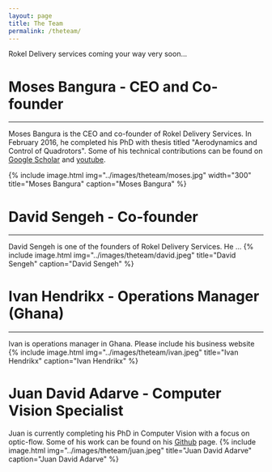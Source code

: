 ```yaml
---
layout: page
title: The Team
permalink: /theteam/
---
```


Rokel Delivery services coming your way very soon...



# Moses Bangura - CEO and Co-founder
---
Moses Bangura is the CEO and co-founder of Rokel Delivery Services. In February 2016, he completed his PhD with thesis titled "Aerodynamics and Control of Quadrotors". Some of his technical contributions can be found on [Google Scholar](https://scholar.google.com.au/citations?user=2OIZxE0AAAAJ&hl=en) and [youtube](https://www.youtube.com/user/dnovichman).


{% include image.html
            img="../images/theteam/moses.jpg"
	    width="300"
            title="Moses Bangura"
            caption="Moses Bangura" %}


# David Sengeh - Co-founder
---
David Sengeh is one of the founders of Rokel Delivery Services. He ...
{% include image.html
            img="../images/theteam/david.jpeg"
            title="David Sengeh"
            caption="David Sengeh" %}

# Ivan Hendrikx - Operations Manager (Ghana)
---
Ivan is operations manager in Ghana. Please include his business website
{% include image.html
            img="../images/theteam/ivan.jpeg"
            title="Ivan Hendrikx"
            caption="Ivan Hendrikx" %}

# Juan David Adarve - Computer Vision Specialist
Juan is currently completing his PhD in Computer Vision with a focus on optic-flow. Some of his work can be found on his [Github](https://github.com/jadarve) page.
{% include image.html
            img="../images/theteam/juan.jpeg"
            title="Juan David Adarve"
            caption="Juan David Adarve" %}
